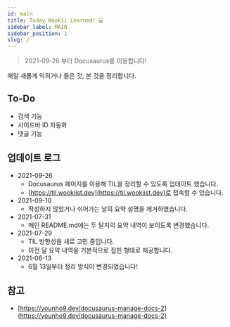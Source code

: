 ```yaml
---
id: main
title: Today Wookii Learned! 💻
sidebar_label: MAIN
sidebar_position: 1
slug: /
---
```


> 2021-09-26 부터 Docusaurus를 이용합니다!

매일 새롭게 익히거나 들은 것, 본 것을 정리합니다.

## To-Do
- 검색 기능
- 사이드바 ID 자동화
- 댓글 기능

## 업데이트 로그
+ 2021-09-26
	- Docusaurus 페이지를 이용해 TIL을 정리할 수 있도록 업데이트 했습니다.
    - [https://til.wookiist.dev](https://til.wookiist.dev)로 접속할 수 있습니다.
+ 2021-09-10
    - 작성하지 않았거나 쉬어가는 날의 요약 설명을 제거하였습니다.
+ 2021-07-31
    - 메인 README.md에는 두 달치의 요약 내역이 보이도록 변경했습니다.
+ 2021-07-29 
    - TIL 방향성을 새로 고민 중입니다.
    - 이전 달 요약 내역을 기본적으로 접힌 형태로 제공합니다.
+ 2021-06-13 
    - 6월 13일부터 정리 방식이 변경되었습니다!

## 참고
- [https://younho9.dev/docusaurus-manage-docs-2](https://younho9.dev/docusaurus-manage-docs-2)
